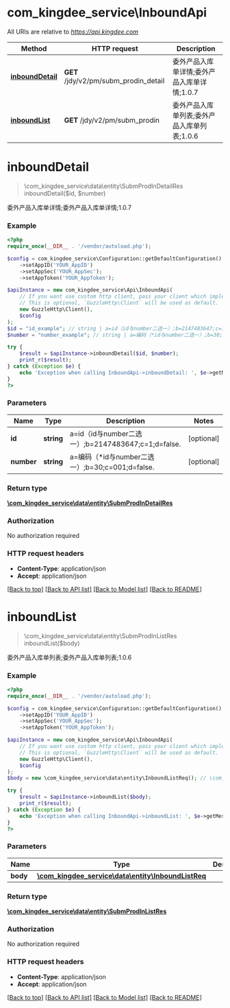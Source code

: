 # com_kingdee_service\InboundApi

All URIs are relative to *https://api.kingdee.com*

Method | HTTP request | Description
------------- | ------------- | -------------
[**inboundDetail**](InboundApi.md#inboundDetail) | **GET** /jdy/v2/pm/subm_prodin_detail | 委外产品入库单详情;委外产品入库单详情;1.0.7
[**inboundList**](InboundApi.md#inboundList) | **GET** /jdy/v2/pm/subm_prodin | 委外产品入库单列表;委外产品入库单列表;1.0.6


# **inboundDetail**
> \com_kingdee_service\data\entity\SubmProdInDetailRes inboundDetail($id, $number)

委外产品入库单详情;委外产品入库单详情;1.0.7

### Example
```php
<?php
require_once(__DIR__ . '/vendor/autoload.php');

$config = com_kingdee_service\Configuration::getDefaultConfiguration()
    ->setAppID('YOUR_AppID')
    ->setAppSec('YOUR_AppSec');
    ->setAppToken('YOUR_AppToken');

$apiInstance = new com_kingdee_service\Api\InboundApi(
    // If you want use custom http client, pass your client which implements `GuzzleHttp\ClientInterface`.
    // This is optional, `GuzzleHttp\Client` will be used as default.
    new GuzzleHttp\Client(),
    $config
);
$id = "id_example"; // string | a=id（id与number二选一）;b=2147483647;c=1;d=false.
$number = "number_example"; // string | a=编码（*id与number二选一）;b=30;c=001;d=false.

try {
    $result = $apiInstance->inboundDetail($id, $number);
    print_r($result);
} catch (Exception $e) {
    echo 'Exception when calling InboundApi->inboundDetail: ', $e->getMessage(), PHP_EOL;
}
?>
```

### Parameters

Name | Type | Description  | Notes
------------- | ------------- | ------------- | -------------
 **id** | **string**| a&#x3D;id（id与number二选一）;b&#x3D;2147483647;c&#x3D;1;d&#x3D;false. | [optional]
 **number** | **string**| a&#x3D;编码（*id与number二选一）;b&#x3D;30;c&#x3D;001;d&#x3D;false. | [optional]

### Return type

[**\com_kingdee_service\data\entity\SubmProdInDetailRes**](../Model/SubmProdInDetailRes.md)

### Authorization

No authorization required

### HTTP request headers

 - **Content-Type**: application/json
 - **Accept**: application/json

[[Back to top]](#) [[Back to API list]](../../README.md#documentation-for-api-endpoints) [[Back to Model list]](../../README.md#documentation-for-models) [[Back to README]](../../README.md)

# **inboundList**
> \com_kingdee_service\data\entity\SubmProdInListRes inboundList($body)

委外产品入库单列表;委外产品入库单列表;1.0.6

### Example
```php
<?php
require_once(__DIR__ . '/vendor/autoload.php');

$config = com_kingdee_service\Configuration::getDefaultConfiguration()
    ->setAppID('YOUR_AppID')
    ->setAppSec('YOUR_AppSec');
    ->setAppToken('YOUR_AppToken');

$apiInstance = new com_kingdee_service\Api\InboundApi(
    // If you want use custom http client, pass your client which implements `GuzzleHttp\ClientInterface`.
    // This is optional, `GuzzleHttp\Client` will be used as default.
    new GuzzleHttp\Client(),
    $config
);
$body = new \com_kingdee_service\data\entity\InboundListReq(); // \com_kingdee_service\data\entity\InboundListReq | 

try {
    $result = $apiInstance->inboundList($body);
    print_r($result);
} catch (Exception $e) {
    echo 'Exception when calling InboundApi->inboundList: ', $e->getMessage(), PHP_EOL;
}
?>
```

### Parameters

Name | Type | Description  | Notes
------------- | ------------- | ------------- | -------------
 **body** | [**\com_kingdee_service\data\entity\InboundListReq**](../Model/InboundListReq.md)|  | [optional]

### Return type

[**\com_kingdee_service\data\entity\SubmProdInListRes**](../Model/SubmProdInListRes.md)

### Authorization

No authorization required

### HTTP request headers

 - **Content-Type**: application/json
 - **Accept**: application/json

[[Back to top]](#) [[Back to API list]](../../README.md#documentation-for-api-endpoints) [[Back to Model list]](../../README.md#documentation-for-models) [[Back to README]](../../README.md)

